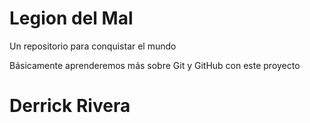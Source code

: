 # Legion del Mal
Un repositorio para conquistar el mundo

Básicamente aprenderemos más sobre Git y GitHub con este proyecto


# Derrick Rivera